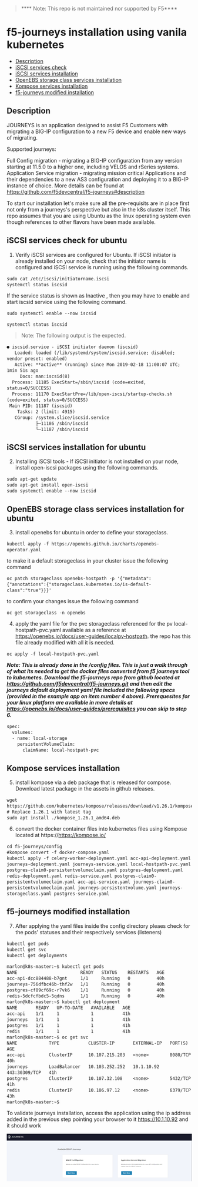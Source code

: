 > **** Note: This repo is not maintained nor supported by F5****

# f5-journeys installation using vanila kubernetes 

- [Description](#description)
- [iSCSI services check](#iscsi-services-check-for-ubuntu)
- [iSCSI services installation](#iscsi-services-installation-for-ubuntu)
- [OpenEBS storage class services installation](#openebs-storage-class-services-installation-for-ubuntu)
- [Kompose services installation](#kompose-services-installation-for-ubuntu)
- [f5-journeys modified installation](#f5-journeys-modified-installation)


## Description
JOURNEYS is an application designed to assist F5 Customers with migrating a BIG-IP configuration to a new F5 device and enable new ways of migrating.

Supported journeys:

Full Config migration - migrating a BIG-IP configuration from any version starting at 11.5.0 to a higher one, including VELOS and rSeries systems.
Application Service migration - migrating mission critical Applications and their dependencies to a new AS3 configuration and deploying it to a BIG-IP instance of choice. More details can be found at https://github.com/f5devcentral/f5-journeys#description

To start our installation let's make sure all the pre-requisits are in place first not only from a journeys's perspective but also in the k8s cluster itself. This repo assumes that you are using Ubuntu as the linux operating system even though references to other flavors have been made available.

## iSCSI services check for ubuntu

1) Verify iSCSI services are configured for Ubuntu. If iSCSI initiator is already installed on your node, check that the initiator name is configured and iSCSI service is running using the following commands.

```
sudo cat /etc/iscsi/initiatorname.iscsi
systemctl status iscsid 
```

If the service status is shown as Inactive , then you may have to enable and start iscsid service using the following command.

```
sudo systemctl enable --now iscsid
```
```
systemctl status iscsid
```
> Note: The following output is the expected.
```
● iscsid.service - iSCSI initiator daemon (iscsid)
   Loaded: loaded (/lib/systemd/system/iscsid.service; disabled; vendor preset: enabled)
   Active: **active** (running) since Mon 2019-02-18 11:00:07 UTC; 1min 51s ago
     Docs: man:iscsid(8)
  Process: 11185 ExecStart=/sbin/iscsid (code=exited, status=0/SUCCESS)
  Process: 11170 ExecStartPre=/lib/open-iscsi/startup-checks.sh (code=exited, status=0/SUCCESS)
 Main PID: 11187 (iscsid)
    Tasks: 2 (limit: 4915)
   CGroup: /system.slice/iscsid.service
           ├─11186 /sbin/iscsid
           └─11187 /sbin/iscsid
```

## iSCSI services installation for ubuntu
2) Installing iSCSI tools - If iSCSI initiator is not installed on your node, install open-iscsi packages using the following commands.

```
sudo apt-get update
sudo apt-get install open-iscsi
sudo systemctl enable --now iscsid
```

## OpenEBS storage class services installation for ubuntu
3) install openebs for ubuntu in order to define your storageclass. 

```
kubectl apply -f https://openebs.github.io/charts/openebs-operator.yaml
```

   to make it a default storageclass in your cluster issue the following command

```
oc patch storageclass openebs-hostpath -p '{"metadata": {"annotations":{"storageclass.kubernetes.io/is-default-class":"true"}}}'
```

   to confirm your changes issue the following command 

```
oc get storageclass -n openebs
```

4) apply the yaml file for the pvc storageclass referenced for the pv local-hostpath-pvc.yaml available as a reference at https://openebs.io/docs/user-guides/localpv-hostpath. the repo has this file already modified with all it is needed.

```
oc apply -f local-hostpath-pvc.yaml
```

***Note: This is already done in the /config files. This is just a walk through of what its needed to get the docker files converted from f5 journeys tool to kubernetes. Download the f5-journeys repo from github located at https://github.com/f5devcentral/f5-journeys.git and then edit the journeys default deployment yaml file included the following specs (provided in the example app on item number 4 above). Prerequesites for your linux platform are available in more details at https://openebs.io/docs/user-guides/prerequisites you can skip to step 6.***

```
spec:
  volumes:
  - name: local-storage
    persistentVolumeClaim:
      claimName: local-hostpath-pvc
```

## Kompose services installation
5) install kompose via a deb package that is released for compose. Download latest package in the assets in github releases.

```
wget https://github.com/kubernetes/kompose/releases/download/v1.26.1/kompose_1.26.1_amd64.deb # Replace 1.26.1 with latest tag
sudo apt install ./kompose_1.26.1_amd64.deb
```

6) convert the docker container files into kubernetes files using Kompose located at https://https://kompose.io/ 

```
cd f5-journeys/config
#kompose convert -f docker-compose.yaml
kubectl apply -f celery-worker-deployment.yaml acc-api-deployment.yaml journeys-deployment.yaml journeys-service.yaml local-hostpath-pvc.yaml postgres-claim0-persistentvolumeclaim.yaml postgres-deployment.yaml redis-deployment.yaml redis-service.yaml postgres-claim0-persistentvolumeclaim.yaml acc-api-service.yaml journeys-claim0-persistentvolumeclaim.yaml journeys-persistentvolume.yaml journeys-storageclass.yaml postgres-service.yaml
```




## f5-journeys modified installation 
7) After applying the yaml files inside the config directory pleaes check for the pods' statuses and their respectively services (listeners)
```
kubectl get pods
kubectl get svc
kubectl get deployments
```

```
marlon@k8s-master:~$ kubectl get pods
NAME                        READY   STATUS    RESTARTS   AGE
acc-api-dcc884488-b7gnt     1/1     Running   0          40h
journeys-756dfbc46b-thf2w   1/1     Running   0          40h
postgres-cf89cf69c-r7vk6    1/1     Running   0          40h
redis-5dcfcfbdc5-5qdns      1/1     Running   0          40h
marlon@k8s-master:~$ kubectl get deployment
NAME       READY   UP-TO-DATE   AVAILABLE   AGE
acc-api    1/1     1            1           41h
journeys   1/1     1            1           41h
postgres   1/1     1            1           41h
redis      1/1     1            1           41h
marlon@k8s-master:~$ oc get svc
NAME            TYPE           CLUSTER-IP       EXTERNAL-IP   PORT(S)         AGE
acc-api         ClusterIP      10.107.215.203   <none>        8080/TCP        40h
journeys        LoadBalancer   10.103.252.252   10.1.10.92    443:30309/TCP   41h
postgres        ClusterIP      10.107.32.108    <none>        5432/TCP        41h
redis           ClusterIP      10.106.97.12     <none>        6379/TCP        43h
marlon@k8s-master:~$
```
To validate journeys installation, access the application using the ip address added in the previous step pointing your browser to it https://10.1.10.92 and it should work 

![Journeys](./journeys.png)
